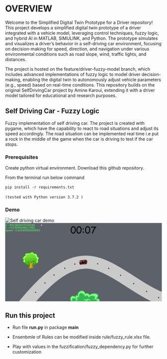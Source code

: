 # OVERVIEW 
Welcome to the Simplified Digital Twin Prototype for a Driver repository! This project develops a simplified digital twin prototype of a driver integrated with a vehicle model, leveraging control techniques, fuzzy logic, and hybrid AI in MATLAB, SIMULINK, and Python. The prototype simulates and visualizes a driver’s behavior in a self-driving car environment, focusing on decision-making for speed, direction, and navigation under various environmental conditions such as road slope, wind, traffic lights, and distances.

The project is hosted on the feature/driver-fuzzy-model branch, which includes advanced implementations of fuzzy logic to model driver decision-making, enabling the digital twin to autonomously adjust vehicle parameters (e.g., speed) based on real-time conditions. This repository builds on the original SelfDrivingCar project by Amine Karoui, extending it with a driver model tailored for educational and research purposes.
## Self Driving Car - Fuzzy Logic

Fuzzy implementation of self driving car. The project is created with pygame, which have the capability to react to road situations and adjust its speed accordingly. The road situation can be implemented real time i.e put a rock in the middle of the game when the car is driving to test if the car stops.

### Prerequisites

Create python virtual environment. Download this github repository.

From the terminal run below command

```
pip install -r requirements.txt

(tested with Python version 3.7.2 )
```
### Demo

![Self driving car demo](https://github.com/Amine5588/SimplifiedDigitalTwinPrototypeDriver/blob/feature/driver-fuzzy-model/media/Self%20Driving%20Car%20Demo.gif)
![Self driving car demo](https://github.com/mohameddhameem/SelfDrivingCar/blob/master/media/Self%20Driving%20Car%20Demo.gif)

## Run this project

- Run file **run.py** in package **main**

- Ensenbmle of Rules can be modified inside rule/fuzzy_rule.xlsx file. 

- Play with values in the fuzzification/fuzzy_dependency.py for further customization

